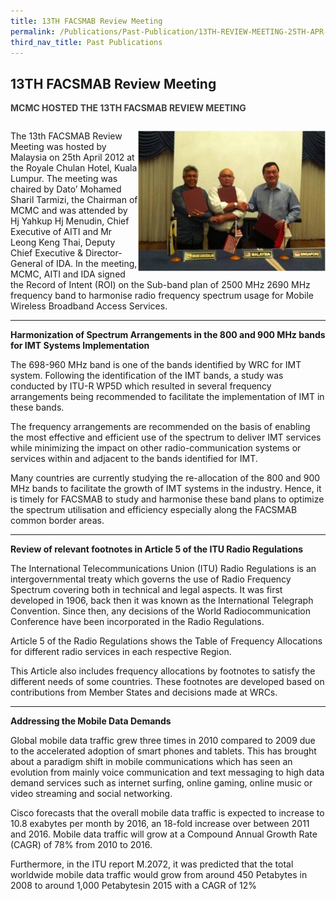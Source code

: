 ```yaml
---
title: 13TH FACSMAB Review Meeting
permalink: /Publications/Past-Publication/13TH-REVIEW-MEETING-25TH-APR-2012
third_nav_title: Past Publications
---
```

<div class="section-content">
<h2>13TH FACSMAB Review Meeting</h2>
<p class="default-content" style="color: #3f3f3f; margin-right: 0px; margin-bottom: 0px; margin-left: 0px; padding: 0px 0px 1em; border: 0px;"><strong style="background: transparent; margin: 0px; padding: 0px; border: 0px;">MCMC HOSTED THE 13TH FACSMAB REVIEW MEETING</strong></p><p><img height="225" alt="13 review" width="300" src="/assets/images/13threview-300x225.jpg" style="float: right;">The 13th FACSMAB Review Meeting was hosted by Malaysia on 25th April 2012 at the Royale Chulan Hotel, Kuala Lumpur. The meeting was chaired by Dato’ Mohamed Sharil Tarmizi, the Chairman of MCMC and was attended by Hj Yahkup Hj Menudin, Chief Executive of AITI and Mr Leong Keng Thai, Deputy Chief Executive &amp; Director-General of IDA. In the meeting, MCMC, AITI and IDA signed the Record of Intent (ROI) on the Sub-band plan of 2500 MHz 2690 MHz frequency band to harmonise radio frequency spectrum usage for Mobile Wireless Broadband Access Services.</p><hr><strong>Harmonization of Spectrum Arrangements in the 800 and 900 MHz bands for IMT Systems Implementation</strong><p>The 698-960 MHz band is one of the bands identified by WRC for IMT system. Following the identification of the IMT bands, a study was conducted by ITU-R WP5D which resulted in several frequency arrangements being recommended to facilitate the implementation of IMT in these bands.</p><p>The frequency arrangements are recommended on the basis of enabling the most effective and efficient use of the spectrum to deliver IMT services while minimizing the impact on other radio-communication systems or services within and adjacent to the bands identified for IMT.</p><p>Many countries are currently studying the re-allocation of the 800 and 900 MHz bands to facilitate the growth of IMT systems in the industry. Hence, it is timely for FACSMAB to study and harmonise these band plans to optimize the spectrum utilisation and efficiency especially along the FACSMAB common border areas.</p><hr><strong>Review of relevant footnotes in Article 5 of the ITU Radio Regulations</strong><p>The International Telecommunications Union (ITU) Radio Regulations is an intergovernmental treaty which governs the use of Radio Frequency Spectrum covering both in technical and legal aspects. It was first developed in 1906, back then it was known as the International Telegraph Convention. Since then, any decisions of the World Radiocommunication Conference have been incorporated in the Radio Regulations.</p><p>Article 5 of the Radio Regulations shows the Table of Frequency Allocations for different radio services in each respective Region.</p><p>This Article also includes frequency allocations by footnotes to satisfy the different needs of some countries. These footnotes are developed based on contributions from Member States and decisions made at WRCs.</p><hr><strong>Addressing the Mobile Data Demands</strong><p>Global mobile data traffic grew three times in 2010 compared to 2009 due to the accelerated adoption of smart phones and tablets. This has brought about a paradigm shift in mobile communications which has seen an evolution from mainly voice communication and text messaging to high data demand services such as internet surfing, online gaming, online music or video streaming and social networking.</p><p>Cisco forecasts that the overall mobile data traffic is expected to increase to 10.8 exabytes per month by 2016, an 18-fold increase over between 2011 and 2016. Mobile data traffic will grow at a Compound Annual Growth Rate (CAGR) of 78% from 2010 to 2016.</p><p>Furthermore, in the ITU report M.2072, it was predicted that the total worldwide mobile data traffic would grow from around 450 Petabytes in 2008 to around 1,000 Petabytesin 2015 with a CAGR of 12%</p>
</div>